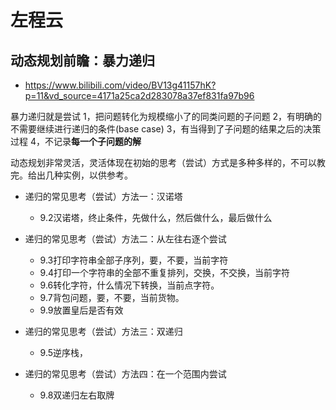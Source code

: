 # 左程云
## 动态规划前瞻：暴力递归
- https://www.bilibili.com/video/BV13g41157hK?p=11&vd_source=4171a25ca2d283078a37ef831fa97b96

暴力递归就是尝试
1，把问题转化为规模缩小了的同类问题的子问题
2，有明确的不需要继续进行递归的条件(base case)
3，有当得到了子问题的结果之后的决策过程
4，不记录**每一个子问题的解**


动态规划非常灵活，灵活体现在初始的思考（尝试）方式是多种多样的，不可以教完。给出几种实例，以供参考。
- 递归的常见思考（尝试）方法一：汉诺塔
    - 9.2汉诺塔，终止条件，先做什么，然后做什么，最后做什么

- 递归的常见思考（尝试）方法二：从左往右逐个尝试
    - 9.3打印字符串全部子序列，要，不要，当前字符
    - 9.4打印一个字符串的全部不重复排列，交换，不交换，当前字符
    - 9.6转化字符，什么情况下转换，当前点字符。
    - 9.7背包问题，要，不要，当前货物。
    - 9.9放置皇后是否有效

- 递归的常见思考（尝试）方法三：双递归
    - 9.5逆序栈，

- 递归的常见思考（尝试）方法四：在一个范围内尝试
    - 9.8双递归左右取牌

